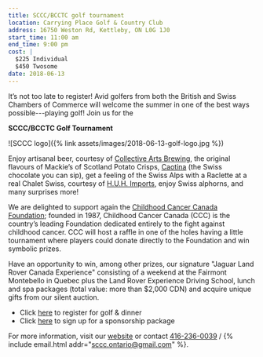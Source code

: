 ```yaml
---
title: SCCC/BCCTC golf tournament
location: Carrying Place Golf & Country Club
address: 16750 Weston Rd, Kettleby, ON L0G 1J0
start_time: 11:00 am
end_time: 9:00 pm
cost: |
  $225 Individual
  $450 Twosome
date: 2018-06-13
---
```


It’s not too late to register! Avid golfers from both the British and Swiss
Chambers of Commerce will welcome the summer in one of the best ways
possible---playing golf! Join us for the

**SCCC/BCCTC Golf Tournament**

![SCCC logo]({% link assets/images/2018-06-13-golf-logo.jpg %})

Enjoy artisanal beer, courtesy of [Collective Arts Brewing][cab], the original
flavours of Mackie’s of Scotland Potato Crisps, [Caotina] (the Swiss chocolate
you can sip), get a feeling of the Swiss Alps with a Raclette at a real Chalet
Swiss, courtesy of [H.U.H. Imports][huh], enjoy Swiss alphorns, and many
surprises more!

We are delighted to support again the [Childhood Cancer Canada
Foundation][ccc]; founded in 1987, Childhood Cancer Canada (CCC) is the
country’s leading Foundation dedicated entirely to the fight against childhood
cancer. CCC will host a raffle in one of the holes having a little tournament
where players could donate directly to the Foundation and win symbolic prizes.

Have an opportunity to win, among other prizes, our signature "Jaguar Land
Rover Canada Experience" consisting of a weekend at the Fairmont Montebello in
Quebec plus the Land Rover Experience Driving School, lunch and spa packages
(total value: more than \$2,000 CDN) and acquire unique gifts from our silent
auction.

- Click [here][register] to register for golf & dinner
- Click [here][sponsor] to sign up for a sponsorship package

For more information, visit our [website][register] or contact
[416-236-0039][tel] / {% include email.html addr="sccc.ontario@gmail.com" %}.

[cab]: <https://collectiveartsbrewing.com/>
[caotina]: <https://www.caotina.com/en/about-us>
[huh]: <http://www.huhimports.ca/>
[ccc]: <http://www.childhoodcancer.ca/>
[register]: <https://app.eventcaddy.com/events/sccc-bcctc-golf-tournament-2018>
[sponsor]: <https://app.eventcaddy.com/events/sccc-bcctc-golf-tournament-2018/store>
[tel]: <tel:416-236-0039>
